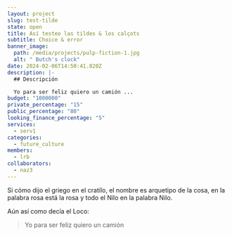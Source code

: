 ```yaml
---
layout: project
slug: test-tilde
state: open
title: Así testeo las tildes & los calçots
subtitle: C﻿hoice & error
banner_image:
  path: /media/projects/pulp-fiction-1.jpg
  alt: " Butch's clock"
date: 2024-02-06T14:50:41.820Z
description: |-
  ## Descripción

  Yo para ser feliz quiero un camión ...
budget: "1000000"
private_percentage: "15"
public_percentage: "80"
looking_finance_percentage: "5"
services:
  - serv1
categories:
  - future_culture
members:
  - lrb
collaborators:
  - naz3
---
```

Si cómo dijo el griego en el cratílo, el nombre es arquetipo de la cosa, en la palabra rosa está la rosa y todo el Nilo en la palabra Nilo.



Aún así como decía el Loco:

> Yo para ser feliz quiero un camión
